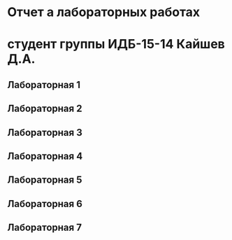 # Отчет а лабораторных работах
# студент группы ИДБ-15-14 Кайшев Д.А.

## Лабораторная 1

## Лабораторная 2

## Лабораторная 3

## Лабораторная 4

## Лабораторная 5

## Лабораторная 6

## Лабораторная 7
